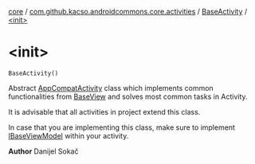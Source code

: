[core](../../index.md) / [com.github.kacso.androidcommons.core.activities](../index.md) / [BaseActivity](index.md) / [&lt;init&gt;](./-init-.md)

# &lt;init&gt;

`BaseActivity()`

Abstract [AppCompatActivity](#) class which implements common functionalities from [BaseView](../../com.github.kacso.androidcommons.core.views/-base-view/index.md) and solves
most common tasks in Activity.

It is advisable that all activities in project extend this class.

In case that you are implementing this class, make sure to implement [IBaseViewModel](../../com.github.kacso.androidcommons.core.mvvm.viewmodels/-i-base-view-model/index.md) within your activity.

**Author**
Danijel Sokač

